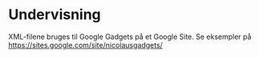 # Undervisning
XML-filene bruges til Google Gadgets på et Google Site.
Se eksempler på https://sites.google.com/site/nicolausgadgets/
